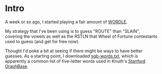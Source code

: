# Intro
A week or so ago, I started playing a fair amount of [WORDLE](https://www.powerlanguage.co.uk/wordle/).

My strategy that I've been using is to guess "ROUTE" than "SLAIN", covering the vowels
as well as the RSTLN that Wheel of Fortune contestants used to guess (and get for free now).

Thought I'd poke a bit at seeing if there might be ways to have better guesses.  As a starting
point, I downloaded [sgb-words.txt](https://www-cs-faculty.stanford.edu/~knuth/sgb-words.txt), 
which is apparently a common list of five-letter words used in Knuth's [Stanford GraphBase](https://www-cs-faculty.stanford.edu/~knuth/sgb.html).

